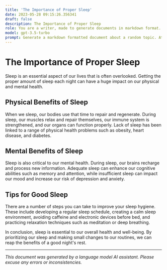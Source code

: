```yaml
---
title: 'The Importance of Proper Sleep'
date: 2023-05-28 09:15:26.356341
draft: false
description: The Importance of Proper Sleep
role: You are a writer, made to generate documents in markdown format. It is very important that all of the documents you generate are in valid markdown format.
model: gpt-3.5-turbo
prompt: Generate a markdown formatted document about a random topic. At the bottom, include a disclaimer explaining that the document was generated by you. The first line of the document should be the title. Make sure that the entire document is in proper markdown format, using a mix of various tags to make the document visually appealing.
---
```


# The Importance of Proper Sleep 

Sleep is an essential aspect of our lives that is often overlooked. Getting the proper amount of sleep each night can have a huge impact on our physical and mental health.

## Physical Benefits of Sleep

When we sleep, our bodies use that time to repair and regenerate. During sleep, our muscles relax and repair themselves, our immune system is strengthened, and our organs can function properly. Lack of sleep has been linked to a range of physical health problems such as obesity, heart disease, and diabetes.

## Mental Benefits of Sleep

Sleep is also critical to our mental health. During sleep, our brains recharge and process new information. Adequate sleep can enhance our cognitive abilities such as memory and attention, while insufficient sleep can impact our mood and increase our risk of depression and anxiety.

## Tips for Good Sleep

There are a number of steps you can take to improve your sleep hygiene. These include developing a regular sleep schedule, creating a calm sleep environment, avoiding caffeine and electronic devices before bed, and practicing relaxation techniques such as meditation or deep breathing.

In conclusion, sleep is essential to our overall health and well-being. By prioritizing our sleep and making small changes to our routines, we can reap the benefits of a good night's rest.

---

*This document was generated by a language model AI assistant. Please excuse any errors or inconsistencies.*